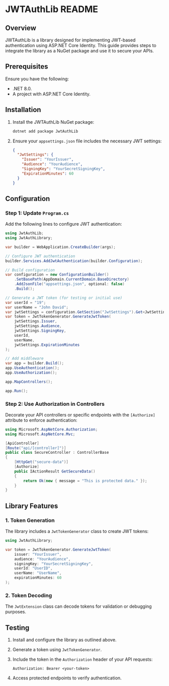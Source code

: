 # JWTAuthLib README

## Overview
JWTAuthLib is a library designed for implementing JWT-based authentication using ASP.NET Core Identity. This guide provides steps to integrate the library as a NuGet package and use it to secure your APIs.

## Prerequisites
Ensure you have the following:
- .NET 8.0.
- A project with ASP.NET Core Identity.

## Installation
1. Install the JWTAuthLib NuGet package:

   ```bash
   dotnet add package JwtAuthLib
   ```

2. Ensure your `appsettings.json` file includes the necessary JWT settings:

   ```json
   {
     "JwtSettings": {
       "Issuer": "YourIssuer",
       "Audience": "YourAudience",
       "SigningKey": "YourSecretSigningKey",
       "ExpirationMinutes": 60
     }
   }
   ```

## Configuration

### Step 1: Update `Program.cs`

Add the following lines to configure JWT authentication:

```csharp
using JwtAuthLib;
using JwtAuthLibrary;

var builder = WebApplication.CreateBuilder(args);

// Configure JWT authentication
builder.Services.AddJwtAuthentication(builder.Configuration);

// Build configuration
var configuration = new ConfigurationBuilder()
    .SetBasePath(AppDomain.CurrentDomain.BaseDirectory)
    .AddJsonFile("appsettings.json", optional: false)
    .Build();

// Generate a JWT token (for testing or initial use)
var userId = "19";
var userName = "John David";
var jwtSettings = configuration.GetSection("JwtSettings").Get<JwtSettings>();
var token = JwtTokenGenerator.GenerateJwtToken(
    jwtSettings.Issuer,
    jwtSettings.Audience,
    jwtSettings.SigningKey,
    userId,
    userName,
    jwtSettings.ExpirationMinutes
);

// Add middleware
var app = builder.Build();
app.UseAuthentication();
app.UseAuthorization();

app.MapControllers();

app.Run();
```

### Step 2: Use Authorization in Controllers

Decorate your API controllers or specific endpoints with the `[Authorize]` attribute to enforce authentication:

```csharp
using Microsoft.AspNetCore.Authorization;
using Microsoft.AspNetCore.Mvc;

[ApiController]
[Route("api/[controller]")]
public class SecureController : ControllerBase
{
    [HttpGet("secure-data")]
    [Authorize]
    public IActionResult GetSecureData()
    {
        return Ok(new { message = "This is protected data." });
    }
}
```

## Library Features

### 1. Token Generation
The library includes a `JwtTokenGenerator` class to create JWT tokens:

```csharp
using JwtAuthLibrary;

var token = JwtTokenGenerator.GenerateJwtToken(
    issuer: "YourIssuer",
    audience: "YourAudience",
    signingKey: "YourSecretSigningKey",
    userId: "UserID",
    userName: "UserName",
    expirationMinutes: 60
);
```

### 2. Token Decoding
The `JwtExtension` class can decode tokens for validation or debugging purposes.

## Testing
1. Install and configure the library as outlined above.
2. Generate a token using `JwtTokenGenerator`.
3. Include the token in the `Authorization` header of your API requests:

   ```http
   Authorization: Bearer <your-token>
   ```
4. Access protected endpoints to verify authentication.
